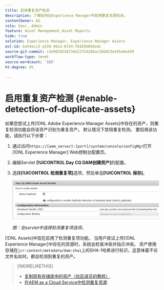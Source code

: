 ```yaml
---
title: 启用重复资产检测
description: 了解如何在Experience Manager中启用重复资源检测。
contentOwner: AG
role: User, Admin
feature: Asset Management,Asset Reports
hide: true
solution: Experience Manager, Experience Manager Assets
exl-id: ba54ecc2-a158-462a-8724-f6103b692edc
source-git-commit: c3e9029236734e22f5d266ac26b923eafbe0a459
workflow-type: tm+mt
source-wordcount: '165'
ht-degree: 0%

---
```


# 启用重复资产检测 {#enable-detection-of-duplicate-assets}

如果您尝试上传[!DNL Adobe Experience Manager Assets]中存在的资产，则重复检测功能会将该资产识别为重复资产。 默认情况下禁用重复检测。 要启用该功能，请执行以下步骤：

1. 通过访问`https://[aem_server]:[port]/system/console/configMgr`打开[!DNL Experience Manager] Web控制台配置页。
1. 编辑Servlet **[!UICONTROL Day CQ DAM创建资产]**&#x200B;的配置。
1. 选择&#x200B;**[!UICONTROL 检测重复项]**&#x200B;选项，然后单击&#x200B;**[!UICONTROL 保存]**。

   ![在Servlet中选择检测重复选项](assets/chlimage_1-377.png)

   *图：在servlet中选择检测重复项选项。*

[!DNL Assets]中现在启用了检测重复项功能。 当用户尝试上传[!DNL Experience Manager]中存在的资源时，系统会检查冲突并指示冲突。 资产使用存储在`jcr:content/metadata/dam:sha1`上的SHA-1哈希进行标识，这意味着不论文件名如何，都会检测到重复的资产。

>[!MORELIKETHIS]
>
>* [复制现有存储库中的资产（社区成员的教程）](https://experience-aem.blogspot.com/2019/06/aem-65-find-duplicate-assets-binaries-in-existing-repository.html)
>* [在AEM as a Cloud Service中检测重复资源](https://experienceleague.adobe.com/docs/experience-manager-cloud-service/content/assets/admin/detect-duplicate-assets.html?lang=zh-Hans)
